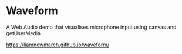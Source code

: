 # Waveform

A Web Audio demo that visualises microphone input using canvas and getUserMedia

https://liamnewmarch.github.io/waveform/
